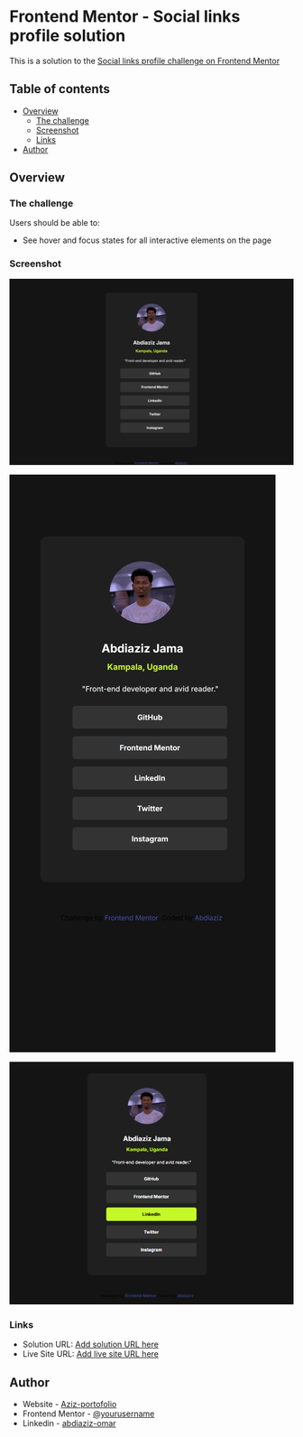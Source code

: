 # Frontend Mentor - Social links profile solution

This is a solution to the [Social links profile challenge on Frontend Mentor](https://www.frontendmentor.io/challenges/social-links-profile-UG32l9m6dQ)

## Table of contents

- [Overview](#overview)
  - [The challenge](#the-challenge)
  - [Screenshot](#screenshot)
  - [Links](#links)
- [Author](#author)



## Overview

### The challenge

Users should be able to:

- See hover and focus states for all interactive elements on the page

### Screenshot

![Desktop](<assets/Screenshots Solution/DesktopView.png>)

![mobile](<assets/Screenshots Solution/mobileView.png>)

![active](<assets/Screenshots Solution/activeStates.png>)



### Links

- Solution URL: [Add solution URL here](https://your-solution-url.com)
- Live Site URL: [Add live site URL here](https://your-live-site-url.com)



## Author

- Website - [Aziz-portofolio](https://www.your-site.com)
- Frontend Mentor - [@yourusername](https://www.frontendmentor.io/profile/yourusername)
- Linkedin - [abdiaziz-omar](https://www.twitter.com/yourusername)

